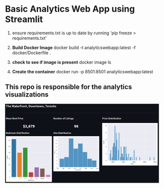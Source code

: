 # Basic Analytics Web App using Streamlit

1. ensure requirements.txt is up to date by running 'pip freeze > requirements.txt'

2. **Build Docker Image**
 docker build -t analyticswebapp:latest -f docker/Dockerfile .
3. **check to see if image is present**
   docker image ls
4. **Create the container**
   docker run -p 8501:8501 analyticswebapp:latest

## This repo is responsible for the analytics visualizations

![Dashboard Example](maindashboard.png)
